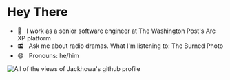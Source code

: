 # Hey There

- 📰 &nbsp; I work as a senior software engineer at The Washington Post's Arc XP platform
- 📻 &nbsp; Ask me about radio dramas. What I'm listening to: The Burned Photo
- 😄 &nbsp; Pronouns: he/him

<img src="https://komarev.com/ghpvc/?username=jackhowa&color=133033" alt="All of the views of Jackhowa's github profile" />
